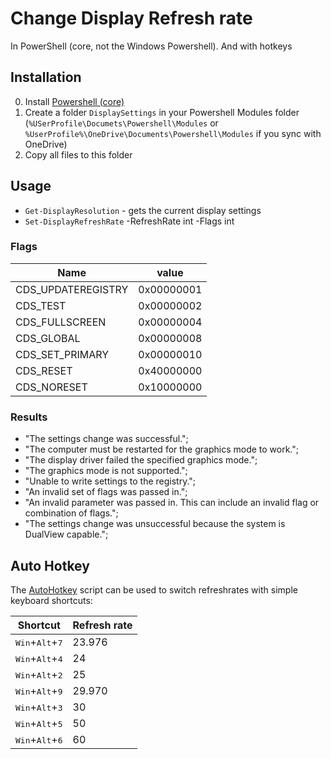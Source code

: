 # Change Display Refresh rate

In PowerShell (core, not the Windows Powershell). And with hotkeys

## Installation

0. Install [Powershell (core)](https://learn.microsoft.com/en-us/powershell/scripting/install/installing-powershell-on-windows)
1. Create a folder `DisplaySettings` in your Powershell Modules folder (`%USerProfile\Documets\Powershell\Modules` or `%UserProfile%\OneDrive\Documents\Powershell\Modules` if you sync with OneDrive)
2. Copy all files to this folder

## Usage

- `Get-DisplayResolution` - gets the current display settings
- `Set-DisplayRefreshRate` -RefreshRate int -Flags int

### Flags

Name|value
-|-
CDS_UPDATEREGISTRY |          0x00000001
CDS_TEST           |          0x00000002
CDS_FULLSCREEN     |          0x00000004
CDS_GLOBAL         |          0x00000008
CDS_SET_PRIMARY    |          0x00000010
CDS_RESET          |          0x40000000
CDS_NORESET        |          0x10000000

### Results

- "The settings change was successful.";
- "The computer must be restarted for the graphics mode to work.";
- "The display driver failed the specified graphics mode.";
- "The graphics mode is not supported.";
- "Unable to write settings to the registry.";
- "An invalid set of flags was passed in.";
- "An invalid parameter was passed in. This can include an invalid flag or combination of flags.";
- "The settings change was unsuccessful because the system is DualView capable.";

## Auto Hotkey

The [AutoHotkey](https://www.autohotkey.com/) script can be used to switch refreshrates with simple keyboard shortcuts:

Shortcut | Refresh rate
--|--
<kbd>Win</kbd>+<kbd>Alt</kbd>+<kbd>7</kbd>|23.976
<kbd>Win</kbd>+<kbd>Alt</kbd>+<kbd>4</kbd>|24
<kbd>Win</kbd>+<kbd>Alt</kbd>+<kbd>2</kbd>|25
<kbd>Win</kbd>+<kbd>Alt</kbd>+<kbd>9</kbd>|29.970
<kbd>Win</kbd>+<kbd>Alt</kbd>+<kbd>3</kbd>|30
<kbd>Win</kbd>+<kbd>Alt</kbd>+<kbd>5</kbd>|50
<kbd>Win</kbd>+<kbd>Alt</kbd>+<kbd>6</kbd>|60
